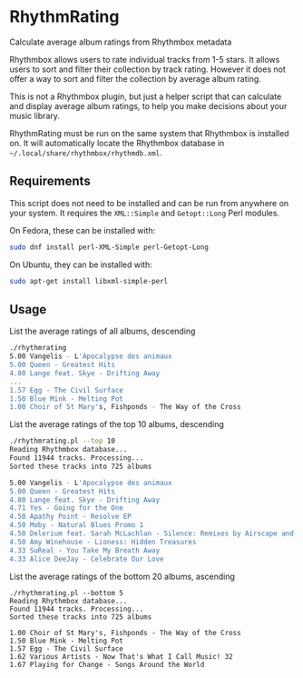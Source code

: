 # RhythmRating

Calculate average album ratings from Rhythmbox metadata

Rhythmbox allows users to rate individual tracks from 1-5 stars. It allows users to sort and filter their collection by track rating. However it does not offer
a way to sort and filter the collection by average album rating.

This is not a Rhythmbox plugin, but just a helper script that can calculate and display average album ratings, to help you make decisions about your music
library.

RhythmRating must be run on the same system that Rhythmbox is installed on. It will automatically locate the Rhythmbox database in `~/.local/share/rhythmbox/rhythmdb.xml`.

## Requirements

This script does not need to be installed and can be run from anywhere on your system. It requires the `XML::Simple` and `Getopt::Long` Perl modules.

On Fedora, these can be installed with:

```sh
sudo dnf install perl-XML-Simple perl-Getopt-Long
```

On Ubuntu, they can be installed with:

```sh
sudo apt-get install libxml-simple-perl
```

## Usage

List the average ratings of all albums, descending
```sh
./rhythmrating
5.00 Vangelis - L'Apocalypse des animaux
5.00 Queen - Greatest Hits
4.80 Lange feat. Skye - Drifting Away
...
1.57 Egg - The Civil Surface
1.50 Blue Mink - Melting Pot
1.00 Choir of St Mary's, Fishponds - The Way of the Cross
```

List the average ratings of the top 10 albums, descending
```sh
./rhythmrating.pl --top 10
Reading Rhythmbox database...
Found 11944 tracks. Processing...
Sorted these tracks into 725 albums

5.00 Vangelis - L'Apocalypse des animaux
5.00 Queen - Greatest Hits
4.80 Lange feat. Skye - Drifting Away
4.71 Yes - Going for the One
4.50 Apathy Point - Resolve EP
4.50 Moby - Natural Blues Promo 1
4.50 Delerium feat. Sarah McLachlan - Silence: Remixes by Airscape and DJ Ti�sto
4.50 Amy Winehouse - Lioness: Hidden Treasures
4.33 SuReal - You Take My Breath Away
4.33 Alice DeeJay - Celebrate Our Love
```

List the average ratings of the bottom 20 albums, ascending
```
./rhythmrating.pl --bottom 5
Reading Rhythmbox database...
Found 11944 tracks. Processing...
Sorted these tracks into 725 albums

1.00 Choir of St Mary's, Fishponds - The Way of the Cross
1.50 Blue Mink - Melting Pot
1.57 Egg - The Civil Surface
1.62 Various Artists - Now That's What I Call Music! 32
1.67 Playing for Change - Songs Around the World
```
